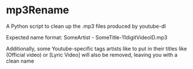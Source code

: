 # mp3Rename
A Python script to clean up the .mp3 files produced by youtube-dl

Expected name format:
SomeArtist - SomeTitle-11digitVideoID.mp3

Additionally, some Youtube-specific tags artists like to put in their titles like (Official video) or [Lyric Video] will also be removed, leaving you with a clean name
